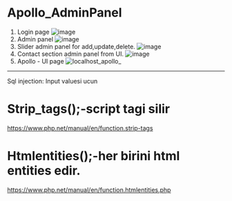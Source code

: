 # Apollo_AdminPanel
1. Login page
![image](https://user-images.githubusercontent.com/74506433/232324826-9c18b862-bf47-4511-8568-4813a52a06d7.png)
2. Admin panel
![image](https://user-images.githubusercontent.com/74506433/232324854-998eedc0-07b9-4620-9cea-d78b03fed564.png)
3. Slider admin panel for add,update,delete.
![image](https://user-images.githubusercontent.com/74506433/232324925-64c933dc-4ad1-4f84-b27b-df64839187d5.png)
4. Contact section admin panel from UI.
![image](https://user-images.githubusercontent.com/74506433/232324999-9197af06-30bb-4dea-bbd7-bc89310d4692.png)
5. Apollo - UI page
![localhost_apollo_](https://user-images.githubusercontent.com/74506433/232325174-6152855a-f1cd-424b-b20a-4e6207bedb8c.png)


--------------------------------------------------------------------
Sql injection:
Input valuesi ucun 
# Strip_tags();-script tagi silir
https://www.php.net/manual/en/function.strip-tags
# Htmlentities();-her birini html entities edir.
https://www.php.net/manual/en/function.htmlentities.php
